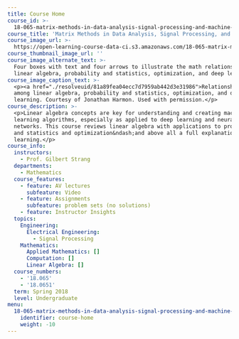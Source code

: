 ```yaml
---
title: Course Home
course_id: >-
  18-065-matrix-methods-in-data-analysis-signal-processing-and-machine-learning-spring-2018
course_title: 'Matrix Methods in Data Analysis, Signal Processing, and Machine Learning'
course_image_url: >-
  https://open-learning-course-data-ci.s3.amazonaws.com/18-065-matrix-methods-in-data-analysis-signal-processing-and-machine-learning-spring-2018/a24ae149b417e01db75f22ca566124e1_18-065s18.jpg
course_thumbnail_image_url: ''
course_image_alternate_text: >-
  Four boxes with text and four arrows to illustrate the math relationship among
  linear algebra, probability and statistics, optimization, and deep learning.
course_image_caption_text: >-
  <p><a href="./resolveuid/81a89fea04ecc7d7959ab442d3e31986">Relationship</a>
  among linear algebra, probability and statistics, optimization, and deep
  learning. Courtesy of Jonathan Harmon. Used with permission.</p>
course_description: >-
  <p>Linear algebra concepts are key for understanding and creating machine
  learning algorithms, especially as applied to deep learning and neural
  networks. This course reviews linear algebra with applications to probability
  and statistics and optimization&ndash;and above all a full explanation of deep
  learning.</p>
course_info:
  instructors:
    - Prof. Gilbert Strang
  departments:
    - Mathematics
  course_features:
    - feature: AV lectures
      subfeature: Video
    - feature: Assignments
      subfeature: problem sets (no solutions)
    - feature: Instructor Insights
  topics:
    Engineering:
      Electrical Engineering:
        - Signal Processing
    Mathematics:
      Applied Mathematics: []
      Computation: []
      Linear Algebra: []
  course_numbers:
    - '18.065'
    - '18.0651'
  term: Spring 2018
  level: Undergraduate
menu:
  18-065-matrix-methods-in-data-analysis-signal-processing-and-machine-learning-spring-2018:
    identifier: course-home
    weight: -10
---
```

